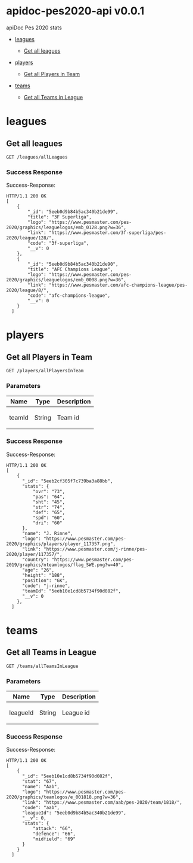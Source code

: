 # apidoc-pes2020-api v0.0.1

apiDoc Pes 2020 stats

- [leagues](#leagues)
	- [Get all leagues](#get-all-leagues)
	
- [players](#players)
	- [Get all Players in Team](#get-all-players-in-team)
	
- [teams](#teams)
	- [Get all Teams in League](#get-all-teams-in-league)
	


# leagues

## Get all leagues



	GET /leagues/allLeagues


### Success Response

Success-Response:

```
HTTP/1.1 200 OK
[
    {
        "_id": "5eeb0d9b84b5ac340b21de99",
        "title": "3F Superliga",
        "logo": "https://www.pesmaster.com/pes-2020/graphics/leaguelogos/emb_0128.png?w=36",
        "link": "https://www.pesmaster.com/3f-superliga/pes-2020/league/128/",
        "code": "3f-superliga",
        "__v": 0
    },
    {
        "_id": "5eeb0d9b84b5ac340b21de90",
        "title": "AFC Champions League",
        "logo": "https://www.pesmaster.com/pes-2020/graphics/leaguelogos/emb_0008.png?w=36",
        "link": "https://www.pesmaster.com/afc-champions-league/pes-2020/league/8/",
        "code": "afc-champions-league",
        "__v": 0
    }
  ]
```
# players

## Get all Players in Team



	GET /players/allPlayersInTeam


### Parameters

| Name    | Type      | Description                          |
|---------|-----------|--------------------------------------|
| teamId			| String			|  <p>Team id</p>							|

### Success Response

Success-Response:

```
HTTP/1.1 200 OK
[
    {
      "_id": "5eeb2cf305f7c739ba3a88bb",
      "stats": {
          "ovr": "73",
          "pas": "64",
          "sht": "45",
          "str": "74",
          "def": "65",
          "spd": "60",
          "dri": "60"
      },
      "name": "J. Rinne",
      "logo": "https://www.pesmaster.com/pes-2020/graphics/players/player_117357.png",
      "link": "https://www.pesmaster.com/j-rinne/pes-2020/player/117357/",
      "country": "https://www.pesmaster.com/pes-2019/graphics/nteamlogos/flag_SWE.png?w=40",
      "age": "26",
      "height": "188",
      "position": "GK",
      "code": "j-rinne",
      "teamId": "5eeb10e1cd8b5734f90d082f",
      "__v": 0
    },
  ]
```
# teams

## Get all Teams in League



	GET /teams/allTeamsInLeague


### Parameters

| Name    | Type      | Description                          |
|---------|-----------|--------------------------------------|
| leagueId			| String			|  <p>League id</p>							|

### Success Response

Success-Response:

```
HTTP/1.1 200 OK
[
    {
      "_id": "5eeb10e1cd8b5734f90d082f",
      "stat": "67",
      "name": "Aab",
      "logo": "https://www.pesmaster.com/pes-2020/graphics/teamlogos/e_001818.png?w=36",
      "link": "https://www.pesmaster.com/aab/pes-2020/team/1818/",
      "code": "aab",
      "leagueId": "5eeb0d9b84b5ac340b21de99",
      "__v": 0,
      "stats": {
          "attack": "66",
          "defence": "66",
          "midfield": "69"
      }
    }
  ]
```

